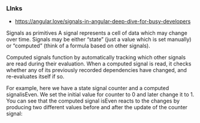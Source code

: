### LInks
- https://angular.love/signals-in-angular-deep-dive-for-busy-developers

Signals as primitives
A signal represents a cell of data which may change over time. Signals may be either “state” (just a value which is set manually) or “computed” (think of a formula based on other signals).

Computed signals function by automatically tracking which other signals are read during their evaluation. When a computed signal is read, it checks whether any of its previously recorded dependencies have changed, and re-evaluates itself if so.

For example, here we have a state signal counter and a computed signalisEven. We set the initial value for counter to 0 and later change it to 1. You can see that the computed signal isEven reacts to the changes by producing two different values before and after the update of the counter signal:
